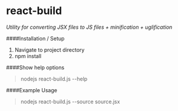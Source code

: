 # react-build

_Utility for converting JSX files to JS files + minification + uglification_

####Installation / Setup
1. Navigate to project directory
2. npm install

####Show help options
>nodejs react-build.js --help

####Example Usage
>nodejs react-build.js --source source.jsx

